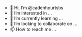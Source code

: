 - 👋 Hi, I’m @cadenhourtsbs
- 👀 I’m interested in ...
- 🌱 I’m currently learning ...
- 💞️ I’m looking to collaborate on ...
- 📫 How to reach me ...

<!---
cadenhourtsbs/cadenhourtsbs is a ✨ special ✨ repository because its `README.md` (this file) appears on your GitHub profile.
You can click the Preview link to take a look at your changes.
--->
